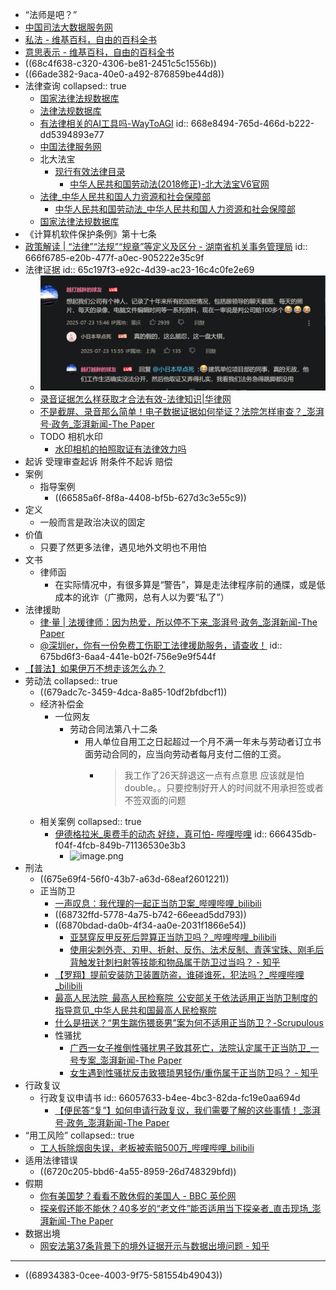 - “法师是吧？”
- [中国司法大数据服务网](https://data.court.gov.cn/pages/index.html)
- [私法 - 维基百科，自由的百科全书](https://zh.wikipedia.org/wiki/%E7%A7%81%E6%B3%95)
- [意思表示 - 维基百科，自由的百科全书](https://zh.wikipedia.org/wiki/%E6%84%8F%E6%80%9D%E8%A1%A8%E7%A4%BA)
- ((68c4f638-c320-4306-be81-2451c5c1556b))
- ((66ade382-9aca-40e0-a492-876859be44d8))
- 法律查询
  collapsed:: true
	- [国家法律法规数据库](https://flk.npc.gov.cn/)
	- [法律法规数据库](https://www.flfgk.com/)
	- [有法律相关的AI工具吗-WayToAGI](https://www.waytoagi.com/question/41584)
	  id:: 668e8494-765d-466d-b222-dd5394893e77
	- [中国法律服务网](https://www.12348.gov.cn/#/homepage)
	- 北大法宝
		- [现行有效法律目录](https://weekly.pkulaw.cn/nowlawcolumn)
			- [中华人民共和国劳动法(2018修正)-北大法宝V6官网](https://www.pkulaw.com/chl/6393f2e43412bddbbdfb.html)
	- [法律_中华人民共和国人力资源和社会保障部](https://www.mohrss.gov.cn/xxgk2020/fdzdgknr/zcfg/fl/index_more.html)
		- [中华人民共和国劳动法_中华人民共和国人力资源和社会保障部](https://www.mohrss.gov.cn/xxgk2020/fdzdgknr/zcfg/fl/202011/t20201102_394625.html)
	- [国家法律法规数据库](https://flk.npc.gov.cn/index.html)
- 《计算机软件保护条例》第十七条
- [政策解读 | “法律”“法规”“规章”等定义及区分 - 湖南省机关事务管理局](https://jgswj.hunan.gov.cn/jgswj/xxgk/zcfg/202205/t20220531_24796678.html)
  id:: 666f6785-e20b-477f-a0ec-905222e35c9f
- 法律证据
  id:: 65c197f3-e92c-4d39-ac23-16c4c0fe2e69
	- ![DF2AEFB8B7B95859EF8E87B777A8979F.png](../assets/DF2AEFB8B7B95859EF8E87B777A8979F_1755692488406_0.png)
	- [录音证据怎么样获取才合法有效-法律知识|华律网](https://www.66law.cn/laws/131254.aspx)
	- [不是截屏、录音那么简单！电子数据证据如何举证？法院怎样审查？_澎湃号·政务_澎湃新闻-The Paper](https://www.thepaper.cn/newsDetail_forward_24311452)
	- TODO 相机水印
		- [水印相机的拍照取证有法律效力吗](https://ailegal.baidu.com/?fr=seo_qadetail&template=business&articleType=qadetail&articleId=9a75127cee76c6000711)
- 起诉 受理审查起诉 附条件不起诉 赔偿
- 案例
	- 指导案例
		- ((66585a6f-8f8a-4408-bf5b-627d3c3e55c9))
- 定义
	- 一般而言是政治决议的固定
- 价值
	- 只要了然更多法律，遇见地外文明也不用怕
- 文书
	- 律师函
		- 在实际情况中，有很多算是“警告”，算是走法律程序前的通牒，或是低成本的讹诈（广撒网，总有人以为要“私了”）
- 法律援助
	- [律·量 | 法援律师：因为热爱，所以停不下来_澎湃号·政务_澎湃新闻-The Paper](https://www.thepaper.cn/newsDetail_forward_15008134)
	- [@深圳er，你有一份免费工伤职工法律援助服务，请查收！](https://mp.weixin.qq.com/s/BBP97-AW2Vgu1ZR3SieG6A)
	  id:: 675bd6f3-6aa4-441e-b02f-756e9e9f544f
- [【普法】如果伊万不想走该怎么办？](https://mp.weixin.qq.com/s/EmmcQsHLfK5_RqTeuj9Qlw)
- 劳动法
  collapsed:: true
	- ((679adc7c-3459-4dca-8a85-10df2bfdbcf1))
	- 经济补偿金
		- 一位网友
			- 劳动合同法第八十二条
				- 用人单位自用工之日起超过一个月不满一年未与劳动者订立书面劳动合同的，应当向劳动者每月支付二倍的工资。
					- >我工作了26天辞退这一点有点意思
					  >应该就是怕double。。只要控制好开人的时间就不用承担签或者不签双面的问题
	- 相关案例
	  collapsed:: true
		- [伊德格拉米_奥费手的动态 好绕，真可怕- 哔哩哔哩](https://www.bilibili.com/opus/939951934876418057)
		  id:: 666435db-f04f-4fcb-849b-71136530e3b3
			- ![image.png](../../assets/image_1717843482629_0.png)
- 刑法
	- ((675e69f4-56f0-43b7-a63d-68eaf2601221))
	- 正当防卫
		- [一声叹息：我代理的一起正当防卫案_哔哩哔哩_bilibili](https://www.bilibili.com/video/BV1syoTYLEFf/)
		- ((68732ffd-5778-4a75-b742-66eead5dd793))
		- ((6870bdad-da0b-4f34-aa0e-2031f1866e54))
			- [亚瑟穿反甲反死后羿算正当防卫吗？_哔哩哔哩_bilibili](https://www.bilibili.com/video/BV1qi4y1K7Lh/)
			- [使用尖刺外壳、刃甲、折射、反伤、法术反制、青莲宝珠、刚毛后背触发针刺扫射等技能和物品属于防卫过当吗？ - 知乎](https://www.zhihu.com/question/292696985)
		- [【罗翔】提前安装防卫装置防盗，谁碰谁死，犯法吗？_哔哩哔哩_bilibili](https://www.bilibili.com/video/BV1rh411y7M1/)
		- [最高人民法院 最高人民检察院 公安部关于依法适用正当防卫制度的指导意见_中华人民共和国最高人民检察院](https://www.spp.gov.cn/spp/xwfbh/wsfbt/202009/t20200903_478676.shtml#1)
		- [什么是扭送？“男生踹伤猥亵男”案为何不适用正当防卫？-Scrupulous](https://www.guancha.cn/Scrupulous/2020_08_27_562929.shtml)
		- 性骚扰
			- [广西一女子推倒性骚扰男子致其死亡，法院认定属于正当防卫_一号专案_澎湃新闻-The Paper](https://www.thepaper.cn/newsDetail_forward_16718410)
			- [女生遇到性骚扰反击致猥琐男轻伤/重伤属于正当防卫吗？ - 知乎](https://www.zhihu.com/question/288011795)
- 行政复议
	- 行政复议申请书
	  id:: 66057633-b4ee-4bc3-82da-fc19e0aa694d
		- [【便民答“复”】如何申请行政复议，我们需要了解的这些事情！_澎湃号·政务_澎湃新闻-The Paper](https://www.thepaper.cn/newsDetail_forward_25812991)
- “用工风险”
  collapsed:: true
	- [工人拆除烟囱失误，老板被索赔500万_哔哩哔哩_bilibili](https://www.bilibili.com/video/BV1ki421Z78j)
- 适用法律错误
	- ((6720c205-bbd6-4a55-8959-26d748329bfd))
- 假期
	- [你有美国梦？看看不敢休假的美国人 - BBC 英伦网](https://www.bbc.com/ukchina/simp/vert_cap/2016/01/160121_vert_cap_the-no-vacation-nation)
	- [探亲假还能不能休？40多岁的“老文件”能否适用当下探亲者_直击现场_澎湃新闻-The Paper](https://www.thepaper.cn/newsDetail_forward_25568603)
- 数据出境
	- [网安法第37条背景下的境外证据开示与数据出境问题 - 知乎](https://zhuanlan.zhihu.com/p/40951847)
- ---
- ((68934383-0cee-4003-9f75-581554b49043))